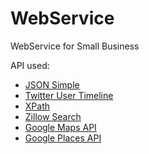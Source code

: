 WebService
==========

WebService for Small Business

API used:

* [JSON Simple](http://code.google.com/p/json-simple/)
* [Twitter User Timeline](https://dev.twitter.com/docs/api/1/get/statuses/user_timeline)
* [XPath](http://www.ibm.com/developerworks/library/x-javaxpathapi/index.html#N100CD)
* [Zillow Search](http://www.zillow.com/howto/api/GetSearchResults.htm)
* [Google Maps API](https://developers.google.com/maps/documentation/javascript/tutorial)
* [Google Places API](https://developers.google.com/places/documentation/)
